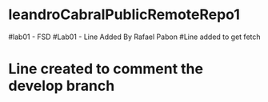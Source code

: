 # leandroCabralPublicRemoteRepo1
#lab01 - FSD
#Lab01 - Line Added By Rafael Pabon
#Line added to get fetch
# Line created to comment the develop branch
